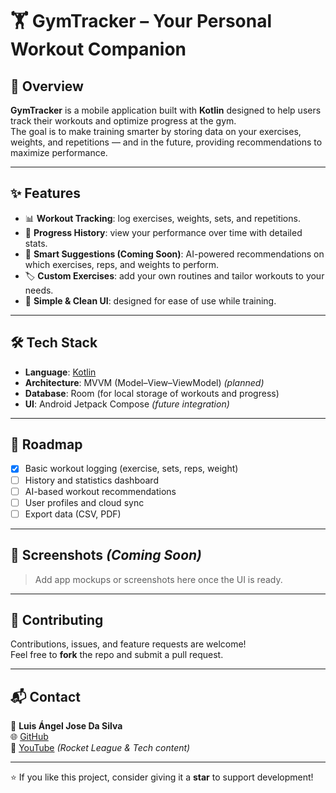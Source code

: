 # 🏋️ GymTracker – Your Personal Workout Companion  

## 📌 Overview
**GymTracker** is a mobile application built with **Kotlin** designed to help users track their workouts and optimize progress at the gym.  
The goal is to make training smarter by storing data on your exercises, weights, and repetitions — and in the future, providing recommendations to maximize performance.  

---

## ✨ Features
- 📊 **Workout Tracking**: log exercises, weights, sets, and repetitions.  
- 🔄 **Progress History**: view your performance over time with detailed stats.  
- 🧠 **Smart Suggestions (Coming Soon)**: AI-powered recommendations on which exercises, reps, and weights to perform.  
- 🏷️ **Custom Exercises**: add your own routines and tailor workouts to your needs.  
- 📱 **Simple & Clean UI**: designed for ease of use while training.  

---

## 🛠️ Tech Stack
- **Language**: [Kotlin](https://kotlinlang.org/)  
- **Architecture**: MVVM (Model–View–ViewModel) *(planned)*  
- **Database**: Room (for local storage of workouts and progress)  
- **UI**: Android Jetpack Compose *(future integration)*  

---

## 🚀 Roadmap
- [x] Basic workout logging (exercise, sets, reps, weight)  
- [ ] History and statistics dashboard  
- [ ] AI-based workout recommendations  
- [ ] User profiles and cloud sync  
- [ ] Export data (CSV, PDF)  

---

## 📸 Screenshots *(Coming Soon)*
> Add app mockups or screenshots here once the UI is ready.

---

## 🤝 Contributing
Contributions, issues, and feature requests are welcome!  
Feel free to **fork** the repo and submit a pull request.  

---

## 📬 Contact
👤 **Luis Ángel Jose Da Silva**  
🌐 [GitHub](https://github.com/luigikings)  
🎥 [YouTube](https://www.youtube.com/) *(Rocket League & Tech content)*  

---

⭐ If you like this project, consider giving it a **star** to support development!